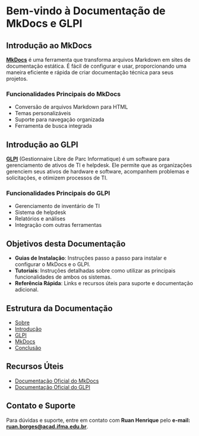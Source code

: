 # Bem-vindo à Documentação de MkDocs e GLPI

## Introdução ao MkDocs

[**MkDocs**](https://www.mkdocs.org/) é uma ferramenta que transforma arquivos Markdown em sites de documentação estática. É fácil de configurar e usar, proporcionando uma maneira eficiente e rápida de criar documentação técnica para seus projetos.

### Funcionalidades Principais do MkDocs

- Conversão de arquivos Markdown para HTML
- Temas personalizáveis
- Suporte para navegação organizada
- Ferramenta de busca integrada

## Introdução ao GLPI

[**GLPI**](https://glpi-project.org/) (Gestionnaire Libre de Parc Informatique) é um software para gerenciamento de ativos de TI e helpdesk. Ele permite que as organizações gerenciem seus ativos de hardware e software, acompanhem problemas e solicitações, e otimizem processos de TI.

### Funcionalidades Principais do GLPI

- Gerenciamento de inventário de TI
- Sistema de helpdesk
- Relatórios e análises
- Integração com outras ferramentas

## Objetivos desta Documentação

- **Guias de Instalação**: Instruções passo a passo para instalar e configurar o MkDocs e o GLPI.
- **Tutoriais**: Instruções detalhadas sobre como utilizar as principais funcionalidades de ambos os sistemas.
- **Referência Rápida**: Links e recursos úteis para suporte e documentação adicional.

## Estrutura da Documentação

- [Sobre](about.md)
- [Introdução](intro.md)
- [GLPI](glpi.md)
- [MkDocs](mkdocs.md)
- [Conclusão](conclusao.md)

## Recursos Úteis

- [Documentação Oficial do MkDocs](https://www.mkdocs.org/getting-started/)
- [Documentação Oficial do GLPI](https://glpi-project.org/documentation/)

## Contato e Suporte

Para dúvidas e suporte, entre em contato com **Ruan Henrique** pelo **e-mail: ruan.borges@acad.ifma.edu.br**.
